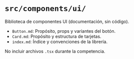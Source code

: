 # `src/components/ui/`

Biblioteca de componentes UI (documentación, sin código).

- `Button.md`: Propósito, props y variantes del botón.
- `Card.md`: Propósito y estructura de tarjetas.
- `index.md`: Índice y convenciones de la librería.

No incluir archivos `.tsx` durante la competencia.
